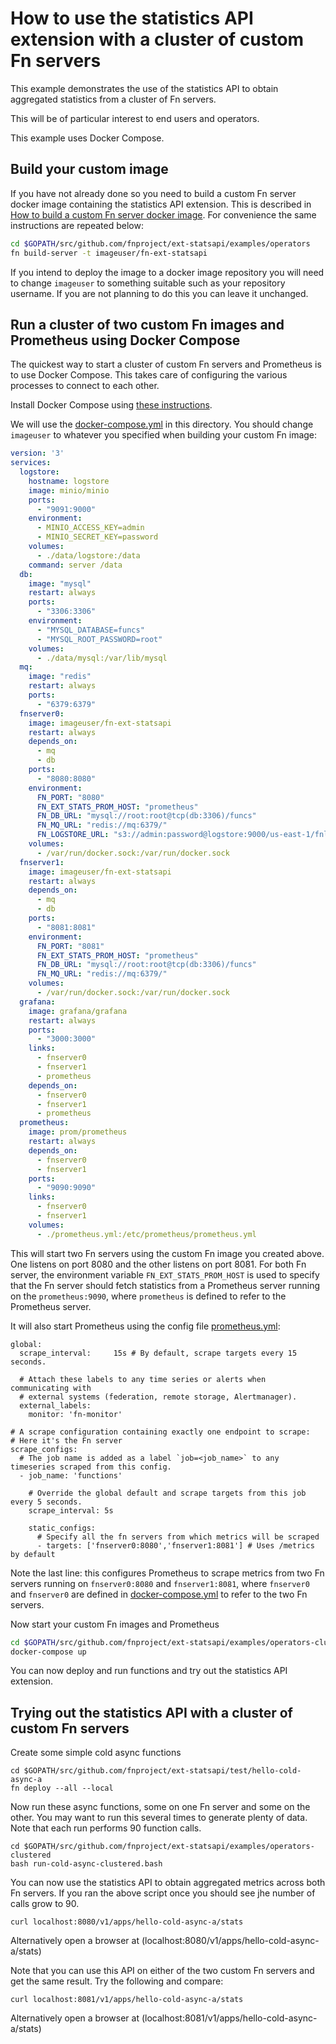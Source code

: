 # How to use the statistics API extension with a cluster of custom Fn servers

This example demonstrates the use of the statistics API to obtain aggregated statistics from a cluster of Fn servers.

This will be of particular interest to end users and operators.

This example uses Docker Compose.

## Build your custom image

If you have not already done so you need to build a custom Fn server docker image containing the statistics API extension. 
This is described in  [How to build a custom Fn server docker image](../operators/README.md).
For convenience the same instructions are repeated below:

```sh
cd $GOPATH/src/github.com/fnproject/ext-statsapi/examples/operators
fn build-server -t imageuser/fn-ext-statsapi
```
If you intend to deploy the image to a docker image repository you will need to change `imageuser` to something suitable such as your repository username. If you are not planning to do this you can leave it unchanged.

## Run a cluster of two custom Fn images and Prometheus using Docker Compose

The quickest way to start a cluster of custom Fn servers and Prometheus is to use Docker Compose. 
This takes care of configuring the various processes to connect to each other.

Install Docker Compose using [these instructions](https://docs.docker.com/compose/install/). 

We will use the [docker-compose.yml](https://github.com/fnproject/ext-statsapi/blob/master/examples/operators-clustered/docker-compose.yml) in this directory.
You should change `imageuser` to whatever you specified when building your custom Fn image:

```yaml
version: '3'
services:
  logstore:
    hostname: logstore
    image: minio/minio
    ports:
      - "9091:9000"
    environment:
      - MINIO_ACCESS_KEY=admin
      - MINIO_SECRET_KEY=password
    volumes:
      - ./data/logstore:/data
    command: server /data
  db:
    image: "mysql"
    restart: always
    ports:
      - "3306:3306"
    environment:
      - "MYSQL_DATABASE=funcs"
      - "MYSQL_ROOT_PASSWORD=root"
    volumes:
      - ./data/mysql:/var/lib/mysql
  mq:
    image: "redis"
    restart: always
    ports:
      - "6379:6379"
  fnserver0:
    image: imageuser/fn-ext-statsapi
    restart: always
    depends_on:
      - mq
      - db
    ports:
      - "8080:8080"
    environment:
      FN_PORT: "8080"
      FN_EXT_STATS_PROM_HOST: "prometheus" 
      FN_DB_URL: "mysql://root:root@tcp(db:3306)/funcs"
      FN_MQ_URL: "redis://mq:6379/"
      FN_LOGSTORE_URL: "s3://admin:password@logstore:9000/us-east-1/fnlogs"
    volumes:
      - /var/run/docker.sock:/var/run/docker.sock
  fnserver1:
    image: imageuser/fn-ext-statsapi
    restart: always
    depends_on:
      - mq
      - db
    ports:
      - "8081:8081"
    environment:
      FN_PORT: "8081"
      FN_EXT_STATS_PROM_HOST: "prometheus" 
      FN_DB_URL: "mysql://root:root@tcp(db:3306)/funcs"
      FN_MQ_URL: "redis://mq:6379/"
    volumes:
      - /var/run/docker.sock:/var/run/docker.sock
  grafana:
    image: grafana/grafana
    restart: always
    ports:
      - "3000:3000"
    links:
      - fnserver0
      - fnserver1
      - prometheus
    depends_on:
      - fnserver0
      - fnserver1
      - prometheus
  prometheus:
    image: prom/prometheus
    restart: always
    depends_on:
      - fnserver0
      - fnserver1
    ports:
      - "9090:9090"
    links:
      - fnserver0
      - fnserver1
    volumes:
      - ./prometheus.yml:/etc/prometheus/prometheus.yml
```

This will start two Fn servers using the custom Fn image you created above. 
One listens on port 8080 and the other listens on port 8081.
For both Fn server, the environment variable `FN_EXT_STATS_PROM_HOST` is used to specify that the Fn server should fetch
statistics from a Prometheus server running on the `prometheus:9090`, where   `prometheus` is defined to refer to the Prometheus server.

It will also start Prometheus using the config file [prometheus.yml](https://github.com/fnproject/ext-statsapi/blob/master/examples/operators-clustered/prometheus.yml):
```
global:
  scrape_interval:     15s # By default, scrape targets every 15 seconds.

  # Attach these labels to any time series or alerts when communicating with
  # external systems (federation, remote storage, Alertmanager).
  external_labels:
    monitor: 'fn-monitor'

# A scrape configuration containing exactly one endpoint to scrape:
# Here it's the Fn server
scrape_configs:
  # The job name is added as a label `job=<job_name>` to any timeseries scraped from this config.
  - job_name: 'functions'

    # Override the global default and scrape targets from this job every 5 seconds.
    scrape_interval: 5s

    static_configs:
      # Specify all the fn servers from which metrics will be scraped
      - targets: ['fnserver0:8080','fnserver1:8081'] # Uses /metrics by default      
```
Note the last line: this configures Prometheus to scrape metrics from two Fn servers running on `fnserver0:8080` and `fnserver1:8081`, 
where `fnserver0` and `fnserver0` are defined in [docker-compose.yml](https://github.com/fnproject/ext-statsapi/blob/master/examples/operators-clustered/docker-compose.yml)
to refer to the two Fn servers.

Now start your custom Fn images and Prometheus

```sh
cd $GOPATH/src/github.com/fnproject/ext-statsapi/examples/operators-clustered
docker-compose up
```

You can now deploy and run functions and try out the statistics API extension.

## Trying out the statistics API with a cluster of custom Fn servers

Create some simple cold async functions
```
cd $GOPATH/src/github.com/fnproject/ext-statsapi/test/hello-cold-async-a
fn deploy --all --local
```
Now run these async functions, some on one Fn server and some on the other. You may want to run this several times to generate plenty of data.
Note that each run performs 90 function calls.
```
cd $GOPATH/src/github.com/fnproject/ext-statsapi/examples/operators-clustered
bash run-cold-async-clustered.bash
```
You can now use the statistics API to obtain aggregated metrics across both Fn servers. If you ran the above script once you should see jhe number of calls grow to 90.  
```
curl localhost:8080/v1/apps/hello-cold-async-a/stats
```
Alternatively open a browser at (localhost:8080/v1/apps/hello-cold-async-a/stats)

Note that you can use this API on either of the two custom Fn servers and get the same result. Try the following and compare:
```
curl localhost:8081/v1/apps/hello-cold-async-a/stats
```
Alternatively open a browser at (localhost:8081/v1/apps/hello-cold-async-a/stats)
